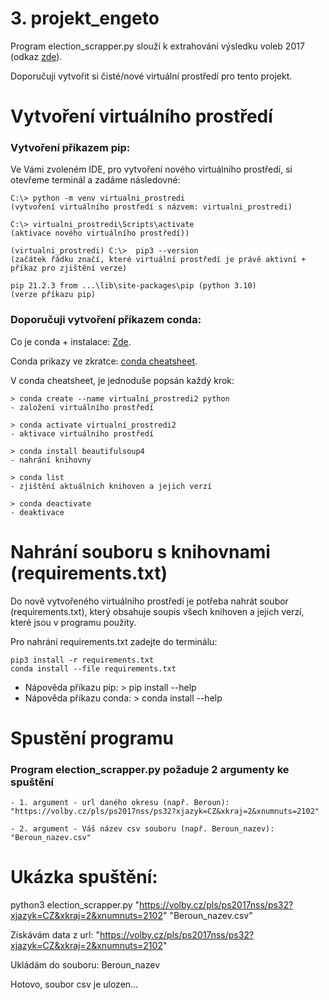 # 3. projekt_engeto
Program election_scrapper.py slouží k extrahování výsledku voleb 2017 (odkaz [zde](https://volby.cz/pls/ps2017nss/ps3?xjazyk=CZ)).

Doporučuji vytvořit si čisté/nové virtuální prostředí pro tento projekt.

# Vytvoření virtuálního prostředí

### Vytvoření příkazem pip:
Ve Vámi zvoleném IDE, pro vytvoření nového virtuálního prostředí, si otevřeme terminál a zadáme následovné:
```
C:\> python -m venv virtualni_prostredi
(vytvoření virtuálního prostředí s názvem: virtualni_prostredi)

C:\> virtualni_prostredi\Scripts\activate
(aktivace nového virtuálního prostředí))

(virtualni_prostredi) C:\>  pip3 --version
(začátek řádku značí, které virtuální prostředí je právě aktivní + příkaz pro zjištění verze)

pip 21.2.3 from ...\lib\site-packages\pip (python 3.10)
(verze příkazu pip)
```

### Doporučuji vytvoření příkazem conda:

Co je conda + instalace: [Zde](https://docs.conda.io/en/latest/miniconda.html).

Conda prikazy ve zkratce: [conda cheatsheet](https://docs.conda.io/projects/conda/en/4.6.0/_downloads/52a95608c49671267e40c689e0bc00ca/conda-cheatsheet.pdf).

V conda cheatsheet, je jednoduše popsán každý krok:

```
> conda create --name virtualní_prostredi2 python
- založení virtuálního prostředí

> conda activate virtualní_prostredi2 
- aktivace virtuálního prostředí

> conda install beautifulsoup4
- nahrání knihovny

> conda list
- zjištění aktuálních knihoven a jejich verzí

> conda deactivate
- deaktivace
```

# Nahrání souboru s knihovnami (requirements.txt)

Do nově vytvořeného virtuálního prostředí je potřeba nahrát soubor (requirements.txt), který obsahuje soupis všech knihoven a jejich verzí, které jsou v programu použity.

Pro nahrání requirements.txt zadejte do terminálu:

```
pip3 install -r requirements.txt
conda install --file requirements.txt
```

- Nápověda příkazu pip: > pip install --help
- Nápověda příkazu conda: > conda install --help


# Spustění programu

### Program election_scrapper.py požaduje 2 argumenty ke spuštění
```
- 1. argument - url daného okresu (např. Beroun): "https://volby.cz/pls/ps2017nss/ps32?xjazyk=CZ&xkraj=2&xnumnuts=2102"

- 2. argument - Váš název csv souboru (např. Beroun_nazev): "Beroun_nazev.csv"
```

# Ukázka spuštění:

python3 election_scrapper.py "https://volby.cz/pls/ps2017nss/ps32?xjazyk=CZ&xkraj=2&xnumnuts=2102" "Beroun_nazev.csv"

Získávám data z url: "https://volby.cz/pls/ps2017nss/ps32?xjazyk=CZ&xkraj=2&xnumnuts=2102"

Ukládám do souboru: Beroun_nazev

Hotovo, soubor csv je ulozen...

